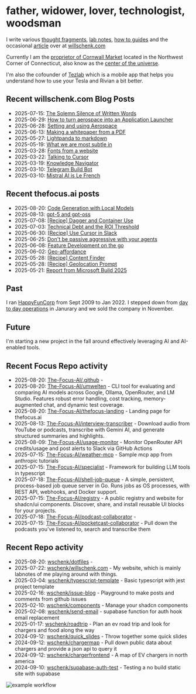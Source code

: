 # father, widower, lover, technologist, woodsman

I write various [thought fragments](https://willschenk.com/fragments/), [lab notes](https://willschenk.com/labnotes/), [how to guides](https://willschenk.com/howto/) and the occasional [article](https://willschenk.com/articles/) over at [willschenk.com](https://willschenk.com)

Currently I am the [proprietor of Cornwall Market](https://www.cornwallmarket.com/) located in the Northwest Corner of Connecticut, also know as the [center of the universe](https://www.cornwallmarket.com/why-cornwall).

I'm also the cofounder of [Tezlab](https://tezlabapp.com) which is a mobile app that helps you understand how to use your Tesla and Rivian a bit better.

## Recent willschenk.com Blog Posts

 - 2025-07-15: [The Solemn Silence of Written Words](https://willschenk.com/fragments/2025/the_solemn_silence_of_written_words/)
 - 2025-06-29: [How to turn aerospace into an Application Launcher](https://willschenk.com/howto/2025/how_to_turn_aerospace_into_an_application_launcher/)
 - 2025-06-28: [Setting and using Aerospace](https://willschenk.com/howto/2025/setting_and_using_aerospace/)
 - 2025-06-13: [Making a whitepaper from a PDF](https://willschenk.com/howto/2025/making_a_whitepaper_from_a_pdf/)
 - 2025-05-27: [Lightpanda to markdown](https://willschenk.com/labnotes/2025/lightpanda_as_a_service/)
 - 2025-05-19: [What we are most subtle in](https://willschenk.com/fragments/2025/what_we_are_most_subtle_in/)
 - 2025-03-28: [Fonts from a website](https://willschenk.com/labnotes/2025/fonts_from_a_website/)
 - 2025-03-22: [Talking to Cursor](https://willschenk.com/fragments/2025/talking_to_cursor/)
 - 2025-03-19: [Knowledge Navigator](https://willschenk.com/fragments/2025/knowledge_navigator/)
 - 2025-03-10: [Telegram Build Bot](https://willschenk.com/labnotes/2025/telegram_build_bot/)
 - 2025-03-10: [Mistral AI is Le French](https://willschenk.com/fragments/2025/mistral_ai_is_le_french/)

## Recent thefocus.ai posts

 - 2025-08-20: [Code Generation with Local Models](https://thefocus.ai/posts/local-models-typescript/)
 - 2025-08-13: [gpt-5 and gpt-oss](https://thefocus.ai/posts/gpt5-and-gpt-oss/)
 - 2025-07-08: [[Recipe] Dagger and Container Use](https://thefocus.ai/recipes/dagger-and-container-use/)
 - 2025-07-03: [Technical Debt and the ROI Threshold](https://thefocus.ai/posts/technical-debt-and-the-roi-threshhold/)
 - 2025-06-30: [[Recipe] Use Cursor in Slack](https://thefocus.ai/recipes/use-cursor-in-slack/)
 - 2025-06-25: [Don't be passive aggressive with your agents](https://thefocus.ai/posts/dont-be-passive-aggressive/)
 - 2025-06-08: [Feature Development on the go](https://thefocus.ai/posts/feature-development-on-the-go/)
 - 2025-06-02: [Geo-affordance](https://thefocus.ai/posts/geo-affordance/)
 - 2025-05-28: [[Recipe] Content Finder](https://thefocus.ai/recipes/content-finder/)
 - 2025-05-28: [[Recipe] Geolocation Prompt](https://thefocus.ai/recipes/geolocation-prompt/)
 - 2025-05-21: [Report from Microsoft Build 2025](https://thefocus.ai/posts/microsoft-build-2025/)

## Past

I ran [HappyFunCorp](https://happyfuncorp.com) from Sept 2009 to Jan 2022. I stepped down from [day to day operations](https://willschenk.com/fragments/2023/a_good_death/) in Janurary and we sold the company in November.

## Future

I'm starting a new project in the fall around effectively leveraging AI and AI-enabled tools.

## Recent Focus Repo activity

 - 2025-08-20: [The-Focus-AI/.github](https://github.com/The-Focus-AI/.github) - 
 - 2025-08-20: [The-Focus-AI/umwelten](https://github.com/The-Focus-AI/umwelten) - CLI tool for evaluating and comparing AI models across Google, Ollama, OpenRouter, and LM Studio. Features robust error handling, cost tracking, memory-augmented chat, and dynamic test coverage.
 - 2025-08-20: [The-Focus-AI/thefocus-landing](https://github.com/The-Focus-AI/thefocus-landing) - Landing page for thefocus.ai
 - 2025-08-13: [The-Focus-AI/interview-transcriber](https://github.com/The-Focus-AI/interview-transcriber) - Download audio from YouTube or podcasts, transcribe with Gemini AI, and generate structured summaries and highlights.
 - 2025-08-09: [The-Focus-AI/usage-monitor](https://github.com/The-Focus-AI/usage-monitor) - Monitor OpenRouter API credits/usage and post alerts to Slack via GitHub Actions
 - 2025-07-15: [The-Focus-AI/weather-mcp](https://github.com/The-Focus-AI/weather-mcp) - Sample mcp app from anthropic tutorials
 - 2025-07-15: [The-Focus-AI/specialist](https://github.com/The-Focus-AI/specialist) - Framework for building LLM tools in typescript
 - 2025-07-18: [The-Focus-AI/shell-job-queue](https://github.com/The-Focus-AI/shell-job-queue) - A simple, persistent, process-based job queue server in Go. Runs jobs as OS processes, with REST API, webhooks, and Docker support.
 - 2025-07-15: [The-Focus-AI/registry](https://github.com/The-Focus-AI/registry) - A public registry and website for shadcn/ui components. Discover, share, and install reusable UI blocks for your projects.
 - 2025-07-18: [The-Focus-AI/podcast-collaborator](https://github.com/The-Focus-AI/podcast-collaborator) - 
 - 2025-07-15: [The-Focus-AI/pocketcast-collaborator](https://github.com/The-Focus-AI/pocketcast-collaborator) - Pull down the podcasts you've listened to, search and transcribe them


## Recent Repo activity

 - 2025-08-20: [wschenk/dotfiles](https://github.com/wschenk/dotfiles) - 
 - 2025-07-22: [wschenk/willschenk.com](https://github.com/wschenk/willschenk.com) - My website, which is mainly labnotes of me playing around with things.
 - 2025-03-04: [wschenk/typescript-template](https://github.com/wschenk/typescript-template) - Basic typescript with jest project template
 - 2025-02-16: [wschenk/issue-blog](https://github.com/wschenk/issue-blog) - Playground to make posts and comments from github issues
 - 2025-02-10: [wschenk/components](https://github.com/wschenk/components) - Manage your shadcn components
 - 2025-02-08: [wschenk/send-email](https://github.com/wschenk/send-email) - supabase function for auth hook email replacement
 - 2025-01-17: [wschenk/roadtrip](https://github.com/wschenk/roadtrip) - Plan an ev road trip and look for chargers and food along the way
 - 2024-09-12: [wschenk/quick_slides](https://github.com/wschenk/quick_slides) - Throw together some quick slides
 - 2024-09-12: [wschenk/chargermap](https://github.com/wschenk/chargermap) - Pull down public data about chargers and provide a json api to query it
 - 2024-09-12: [wschenk/chargerfrontend](https://github.com/wschenk/chargerfrontend) - A map of EV chargers in north america
 - 2024-09-10: [wschenk/supabase-auth-test](https://github.com/wschenk/supabase-auth-test) - Testing a no build static site with supabase


![example workflow](https://github.com/wschenk/wschenk/actions/workflows/build.yml/badge.svg)